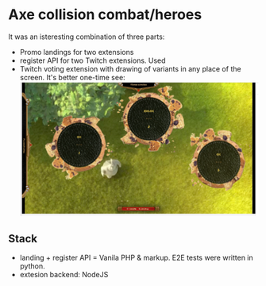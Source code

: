 # Axe collision combat/heroes

It was an isteresting combination of three parts:
- Promo landings for two extensions
- register API for two Twitch extensions. Used 
- Twitch voting extension with drawing of variants in any place of the screen. It's better one-time see:
![Three circles question](./2020_1_AxeCollision_1.png)

## Stack
- landing + register API = Vanila PHP & markup. E2E tests were written in python.
- extesion backend: NodeJS
